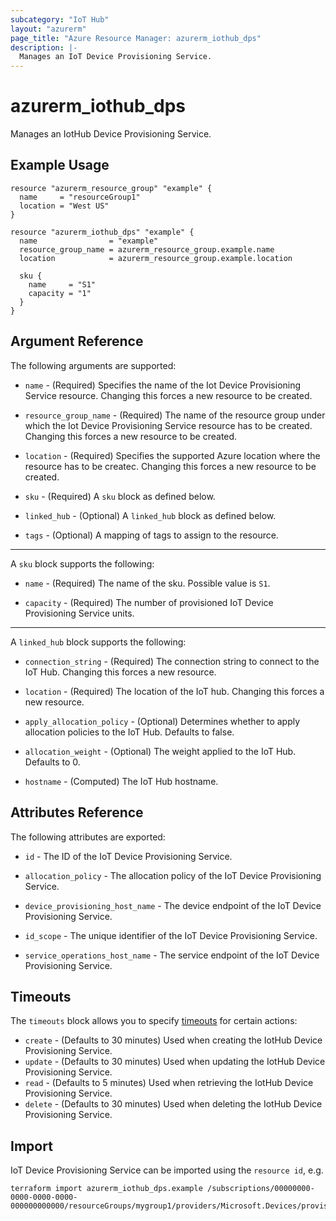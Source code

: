 ```yaml
---
subcategory: "IoT Hub"
layout: "azurerm"
page_title: "Azure Resource Manager: azurerm_iothub_dps"
description: |-
  Manages an IoT Device Provisioning Service.
---
```


# azurerm_iothub_dps

Manages an IotHub Device Provisioning Service.

## Example Usage

```hcl
resource "azurerm_resource_group" "example" {
  name     = "resourceGroup1"
  location = "West US"
}

resource "azurerm_iothub_dps" "example" {
  name                = "example"
  resource_group_name = azurerm_resource_group.example.name
  location            = azurerm_resource_group.example.location

  sku {
    name     = "S1"
    capacity = "1"
  }
}
```

## Argument Reference

The following arguments are supported:

* `name` - (Required) Specifies the name of the Iot Device Provisioning Service resource. Changing this forces a new resource to be created.

* `resource_group_name` - (Required) The name of the resource group under which the Iot Device Provisioning Service resource has to be created. Changing this forces a new resource to be created.

* `location` - (Required) Specifies the supported Azure location where the resource has to be createc. Changing this forces a new resource to be created.

* `sku` - (Required) A `sku` block as defined below.

* `linked_hub` - (Optional) A `linked_hub` block as defined below.

* `tags` - (Optional) A mapping of tags to assign to the resource.

---

A `sku` block supports the following:

* `name` - (Required) The name of the sku. Possible value is `S1`.

* `capacity` - (Required) The number of provisioned IoT Device Provisioning Service units.

---

A `linked_hub` block supports the following:

* `connection_string` - (Required) The connection string to connect to the IoT Hub. Changing this forces a new resource.

* `location` - (Required) The location of the IoT hub. Changing this forces a new resource.

* `apply_allocation_policy` - (Optional) Determines whether to apply allocation policies to the IoT Hub. Defaults to false.

* `allocation_weight` - (Optional) The weight applied to the IoT Hub. Defaults to 0.

* `hostname` - (Computed) The IoT Hub hostname.

## Attributes Reference

The following attributes are exported:

* `id` - The ID of the IoT Device Provisioning Service.

* `allocation_policy` - The allocation policy of the IoT Device Provisioning Service.

* `device_provisioning_host_name` - The device endpoint of the IoT Device Provisioning Service.

* `id_scope` - The unique identifier of the IoT Device Provisioning Service.

* `service_operations_host_name` - The service endpoint of the IoT Device Provisioning Service.

## Timeouts



The `timeouts` block allows you to specify [timeouts](https://www.terraform.io/docs/configuration/resources.html#timeouts) for certain actions:

* `create` - (Defaults to 30 minutes) Used when creating the IotHub Device Provisioning Service.
* `update` - (Defaults to 30 minutes) Used when updating the IotHub Device Provisioning Service.
* `read` - (Defaults to 5 minutes) Used when retrieving the IotHub Device Provisioning Service.
* `delete` - (Defaults to 30 minutes) Used when deleting the IotHub Device Provisioning Service.

## Import

IoT Device Provisioning Service can be imported using the `resource id`, e.g.

```shell
terraform import azurerm_iothub_dps.example /subscriptions/00000000-0000-0000-0000-000000000000/resourceGroups/mygroup1/providers/Microsoft.Devices/provisioningServices/example
```
